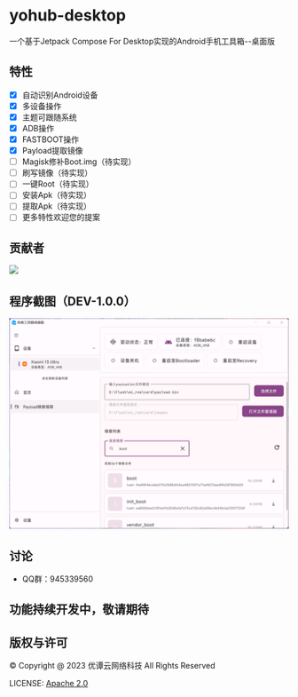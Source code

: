 # yohub-desktop
 一个基于Jetpack Compose For Desktop实现的Android手机工具箱--桌面版

## 特性
- [x] 自动识别Android设备
- [x] 多设备操作
- [x] 主题可跟随系统
- [x] ADB操作
- [x] FASTBOOT操作
- [x] Payload提取镜像
- [ ] Magisk修补Boot.img（待实现）
- [ ] 刷写镜像（待实现）
- [ ] 一键Root（待实现）
- [ ] 安装Apk（待实现）
- [ ] 提取Apk（待实现）
- [ ] 更多特性欢迎您的提案

## 贡献者
<a href="https://github.com/lumyuan/yohub-desktop/graphs/contributors">
  <img src="https://contrib.rocks/image?repo=lumyuan/yohub-desktop"/>
</a>

## 程序截图（DEV-1.0.0）
![](resources/md/app_screenshot_1.png)

## 讨论
* QQ群：945339560

## 功能持续开发中，敬请期待

## 版权与许可
<div>© Copyright @ 2023 优谭云网络科技 All Rights Reserved</div>

LICENSE: [Apache 2.0](LICENSE)